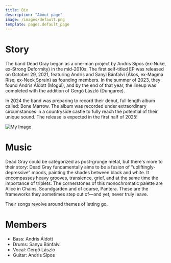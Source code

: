 ```yaml
---
title: Bio
description: "About page"
image: /images/default.png
template: pages.default_page
---
```


# Story


The band Dead Gray began as a one-man project by Andris Sipos (ex-Nuke, ex-Strong Deformity) in the mid-2010s. The first self-titled EP was released on October 29, 2021, featuring Andris and Sanyi Bánfalvi (Ákos, ex-Magma Rise, ex-Neck Sprain) as founding members. In the summer of 2023, they found Andris Áldott (Mogul), and by the end of that year, the lineup was completed with the addition of Gergő László (Dungaree).

In 2024 the band was preparing to record their debut, full length album called: Bone Marrow. The album was recorded under extraordinary circumstances in a countryside castle to fully reach the potential of their unique sound. The release is expected in the first half of 2025!

![My Image](./assets/bio/DG_lineup_logo.png)

# Music

Dead Gray could be categorized as post-grunge metal, but there's more to their story:
Dead Gray fundamentally aims to be a fusion of “upliftingly-depressive” moods, painting the shades between black and white. It encompasses heavy grooves, transience, grief, and at the same time the importance of triplets. The cornerstones of this monochromatic palette are Alice in Chains, Soundgarden and of course, Pantera. These are the frameworks they sometimes step out of—and yet, never truly leave.

Their songs revolve around themes of letting go.

# Members

- Bass: Andris Áldott
- Drums: Sanyu Bánfalvi
- Vocal: Gergő László
- Guitar: Andris Sipos
